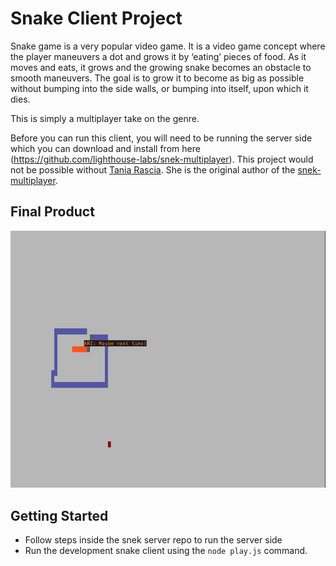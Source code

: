 # Snake Client Project

Snake game is a very popular video game. It is a video game concept where the player maneuvers a dot and grows it by ‘eating’ pieces of food. As it moves and eats, it grows and the growing snake becomes an obstacle to smooth maneuvers. The goal is to grow it to become as big as possible without bumping into the side walls, or bumping into itself, upon which it dies.

This is simply a multiplayer take on the genre.

Before you can run this client, you will need to be running the server side which you can download and install from here (https://github.com/lighthouse-labs/snek-multiplayer).  This project would not be possible without [Tania Rascia](https://www.taniarascia.com).  She is the original author of the [snek-multiplayer](https://github.com/lighthouse-labs/snek-multiplayer).

## Final Product


![Snake](screenshot.png)


## Getting Started

- Follow steps inside the snek server repo to run the server side
- Run the development snake client using the `node play.js` command.